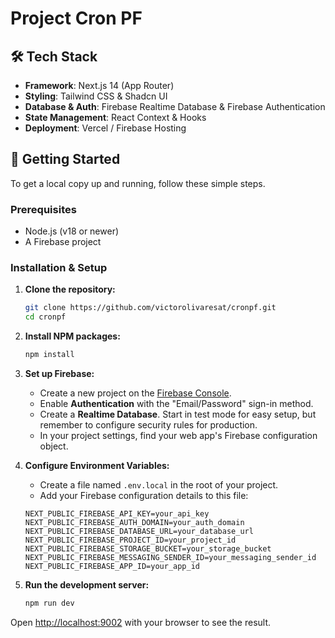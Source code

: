 # Project Cron PF

## 🛠️ Tech Stack

-   **Framework**: Next.js 14 (App Router)
-   **Styling**: Tailwind CSS & Shadcn UI
-   **Database & Auth**: Firebase Realtime Database & Firebase Authentication
-   **State Management**: React Context & Hooks
-   **Deployment**: Vercel / Firebase Hosting

## 🚀 Getting Started

To get a local copy up and running, follow these simple steps.

### Prerequisites

-   Node.js (v18 or newer)
-   A Firebase project

### Installation & Setup

1.  **Clone the repository:**
    ```bash
    git clone https://github.com/victorolivaresat/cronpf.git
    cd cronpf
    ```

2.  **Install NPM packages:**
    ```bash
    npm install
    ```

3.  **Set up Firebase:**
    -   Create a new project on the [Firebase Console](https://console.firebase.google.com/).
    -   Enable **Authentication** with the "Email/Password" sign-in method.
    -   Create a **Realtime Database**. Start in test mode for easy setup, but remember to configure security rules for production.
    -   In your project settings, find your web app's Firebase configuration object.

4.  **Configure Environment Variables:**
    -   Create a file named `.env.local` in the root of your project.
    -   Add your Firebase configuration details to this file:

    ```env
    NEXT_PUBLIC_FIREBASE_API_KEY=your_api_key
    NEXT_PUBLIC_FIREBASE_AUTH_DOMAIN=your_auth_domain
    NEXT_PUBLIC_FIREBASE_DATABASE_URL=your_database_url
    NEXT_PUBLIC_FIREBASE_PROJECT_ID=your_project_id
    NEXT_PUBLIC_FIREBASE_STORAGE_BUCKET=your_storage_bucket
    NEXT_PUBLIC_FIREBASE_MESSAGING_SENDER_ID=your_messaging_sender_id
    NEXT_PUBLIC_FIREBASE_APP_ID=your_app_id
    ```

5.  **Run the development server:**
    ```bash
    npm run dev
    ```

Open [http://localhost:9002](http://localhost:9002) with your browser to see the result.
